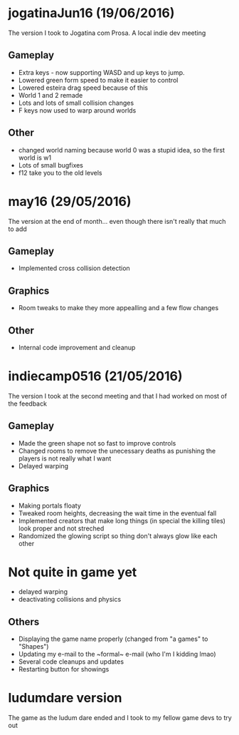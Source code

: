# jogatinaJun16 (19/06/2016)
The version I took to Jogatina com Prosa. A local indie dev meeting

## Gameplay
* Extra keys - now supporting WASD and up keys to jump.
* Lowered green form speed to make it easier to control
* Lowered esteira drag speed because of this
* World 1 and 2 remade
* Lots and lots of small collision changes
* F keys now used to warp around worlds

## Other
* changed world naming because world 0 was a stupid idea, so the first world is w1
* Lots of small bugfixes
* f12 take you to the old levels




# may16 (29/05/2016)
The version at the end of month... even though there isn't really that much to add

## Gameplay
* Implemented cross collision detection

## Graphics
* Room tweaks to make they more appealling and a few flow changes

## Other
* Internal code improvement and cleanup

# indiecamp0516 (21/05/2016)
The version I took at the second meeting and that I had worked on most of the feedback

## Gameplay
* Made the green shape not so fast to improve controls
* Changed rooms to remove the unecessary deaths as punishing the players is not really what I want
* Delayed warping

## Graphics
* Making portals floaty
* Tweaked room heights, decreasing the wait time in the eventual fall
* Implemented creators that make long things (in special the killing tiles) look proper and not streched
* Randomized the glowing script so thing don't always glow like each other

# Not quite in game yet
* delayed warping
* deactivating collisions and physics

## Others
* Displaying the game name properly (changed from "a games" to "Shapes")
* Updating my e-mail to the ~formal~ e-mail (who I'm I kidding lmao)
* Several code cleanups and updates
* Restarting button for showings

# ludumdare version
The game as the ludum dare ended and I took to my fellow game devs to try out